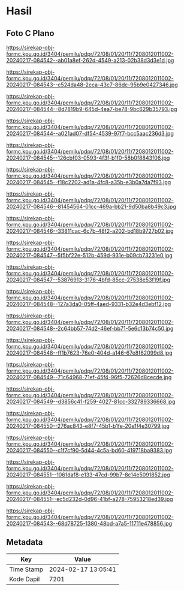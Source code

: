 # Hasil

## Foto C Plano

https://sirekap-obj-formc.kpu.go.id/3404/pemilu/pdpr/72/08/01/20/11/7208012011002-20240217-084542--ab01a8ef-262d-4549-a213-02b38d3d3e1d.jpg

https://sirekap-obj-formc.kpu.go.id/3404/pemilu/pdpr/72/08/01/20/11/7208012011002-20240217-084543--c524da48-2cca-43c7-86dc-95b9e0427346.jpg

https://sirekap-obj-formc.kpu.go.id/3404/pemilu/pdpr/72/08/01/20/11/7208012011002-20240217-084544--8d7819b9-645d-4ea7-be78-9bc629b35793.jpg

https://sirekap-obj-formc.kpu.go.id/3404/pemilu/pdpr/72/08/01/20/11/7208012011002-20240217-084544--a021ad07-df54-4539-97f7-bcc5aac236d3.jpg

https://sirekap-obj-formc.kpu.go.id/3404/pemilu/pdpr/72/08/01/20/11/7208012011002-20240217-084545--126cbf03-0593-4f3f-b1f0-58b0f8843f06.jpg

https://sirekap-obj-formc.kpu.go.id/3404/pemilu/pdpr/72/08/01/20/11/7208012011002-20240217-084545--f18c2202-ad1a-4fc8-a35b-e3b0a7da7f93.jpg

https://sirekap-obj-formc.kpu.go.id/3404/pemilu/pdpr/72/08/01/20/11/7208012011002-20240217-084546--81454564-01cc-469a-bb21-9d50ba8b49c3.jpg

https://sirekap-obj-formc.kpu.go.id/3404/pemilu/pdpr/72/08/01/20/11/7208012011002-20240217-084546--33811cac-6c7b-48f2-a202-bd18b9727b02.jpg

https://sirekap-obj-formc.kpu.go.id/3404/pemilu/pdpr/72/08/01/20/11/7208012011002-20240217-084547--5f5bf22e-512b-459d-931e-b09cb73231e0.jpg

https://sirekap-obj-formc.kpu.go.id/3404/pemilu/pdpr/72/08/01/20/11/7208012011002-20240217-084547--53876913-3176-4bfd-85cc-27538e53f19f.jpg

https://sirekap-obj-formc.kpu.go.id/3404/pemilu/pdpr/72/08/01/20/11/7208012011002-20240217-084548--127a3da0-05ff-4aed-9331-b32e4d3ebf12.jpg

https://sirekap-obj-formc.kpu.go.id/3404/pemilu/pdpr/72/08/01/20/11/7208012011002-20240217-084548--2c64bb57-74d2-46ef-bb71-5e6c13b74c50.jpg

https://sirekap-obj-formc.kpu.go.id/3404/pemilu/pdpr/72/08/01/20/11/7208012011002-20240217-084548--ff1b7623-76e0-404d-a146-67e8f62099d8.jpg

https://sirekap-obj-formc.kpu.go.id/3404/pemilu/pdpr/72/08/01/20/11/7208012011002-20240217-084549--71c64968-71ef-45f4-96f5-72626d8cecde.jpg

https://sirekap-obj-formc.kpu.go.id/3404/pemilu/pdpr/72/08/01/20/11/7208012011002-20240217-084549--d3856c41-f259-4027-81cc-332789336668.jpg

https://sirekap-obj-formc.kpu.go.id/3404/pemilu/pdpr/72/08/01/20/11/7208012011002-20240217-084550--276ac843-e8f7-45b1-b1fe-20e1f4e30799.jpg

https://sirekap-obj-formc.kpu.go.id/3404/pemilu/pdpr/72/08/01/20/11/7208012011002-20240217-084550--c1f7cf90-5d44-4c5a-bd60-419718ba9383.jpg

https://sirekap-obj-formc.kpu.go.id/3404/pemilu/pdpr/72/08/01/20/11/7208012011002-20240217-084551--1061daf8-e133-47cd-99b7-8c14e5091852.jpg

https://sirekap-obj-formc.kpu.go.id/3404/pemilu/pdpr/72/08/01/20/11/7208012011002-20240217-084551--ec5d232d-0d96-41bf-a278-75953218ed39.jpg

https://sirekap-obj-formc.kpu.go.id/3404/pemilu/pdpr/72/08/01/20/11/7208012011002-20240217-084543--68d78725-1380-48bd-a7a5-11711e478856.jpg


## Metadata

| Key        | Value               |
| ---------- | ------------------- |
| Time Stamp | 2024-02-17 13:05:41 |
| Kode Dapil | 7201                |



